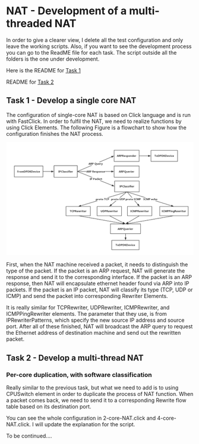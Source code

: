 


# NAT - Development of a multi-threaded NAT

In order to give a clearer view, I delete all the test configuration and only leave the working scripts. Also, if you want to see the development process you can go to the ReadME file for each task. The script outside all the folders is the one under development.

Here is the README for [Task 1](https://github.com/Fy45/NAT_IK2200/blob/master/Code/task1/README.md)

README for [Task 2](https://github.com/Fy45/NAT_IK2200/blob/master/Code/task2/README.md)

## Task 1 - Develop a single core NAT

The configuration of single-core NAT is based on Click language and is run with FastClick. In order to fulfil the NAT, we need to realize functions by using Click Elements. The following Figure is a flowchart to show how the configuration finishes the NAT process.

![Flowchart of Single-core NAT configuration](https://github.com/Fy45/NAT_IK2200/blob/master/Code/task1/Single-core%20NAT.jpg)

First, when the NAT machine received a packet, it needs to distinguish the type of the packet. If the packet is an ARP request, NAT will generate the response and send it to the corresponding interface. If the packet is an ARP response, then NAT will encapsulate ethernet header found via ARP into IP packets. If the packet is an IP packet, NAT will classify its type (TCP, UDP or ICMP) and send the packet into corresponding Rewriter Elements.

It is really similar for TCPRewriter, UDPRewriter, ICMPRewriter, and ICMPPingRewriter elements. The parameter that they use, is from IPRewriterPatterns, which specify the new source IP address and source port. After all of these finished, NAT will broadcast the ARP query to request the Ethernet address of destination machine and send out the rewritten packet.

## Task 2 - Develop a multi-thread NAT

### Per-core duplication, with software classification

Really similar to the previous task, but what we need to add is to using CPUSwitch element in order to duplicate the process of NAT function. When a packet comes back, we need to send it to a corresponding Rewrite flow table based on its destination port.

You can see the whole configuration in 2-core-NAT.click and 4-core-NAT.click. I will update the explanation for the script.

To be continued....

>>>>>>>

